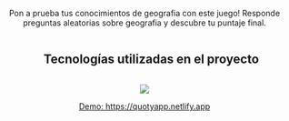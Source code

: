 
<p align="center"> Pon a prueba tus conocimientos de geografia con este juego! Responde preguntas aleatorias sobre geografia y descubre tu puntaje final. </p>

<div>
  
  <ul align="center">
    <h2 style="display: inline-block">Tecnologías utilizadas en el proyecto</h2>
  </ul>
</div>

<p align="center">
  <a href="https://skillicons.dev">
    <img src="https://skillicons.dev/icons?i=css,html,js,react" />
  </a>
</p>

<p align="center">
  <a href="https://quotyapp.netlify.app" target="_blank">Demo: https://quotyapp.netlify.app</a>
</p>
